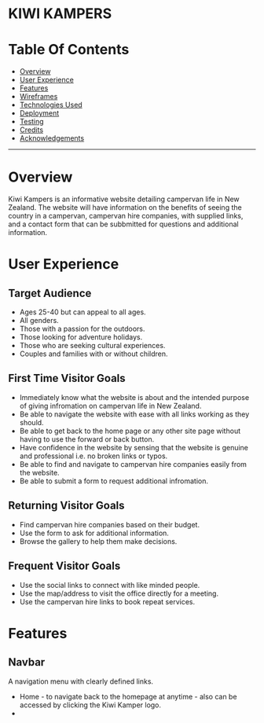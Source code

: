 # KIWI KAMPERS

# Table Of Contents

* [Overview](#overview)
* [User Experience](#user-experience)
* [Features](#features)
* [Wireframes](#wireframes)
* [Technologies Used](#technologies-used)
* [Deployment](#deployment)
* [Testing](#testing)
* [Credits](#credits)
* [Acknowledgements](#credits)

---

# Overview

Kiwi Kampers is an informative website detailing campervan life in New Zealand. The website will have information on the benefits of seeing the country in a campervan, campervan hire companies, with supplied links, and a contact form that can be subbmitted for questions and additional information.

# User Experience

## Target Audience

- Ages 25-40 but can appeal to all ages.
- All genders.
- Those with a passion for the outdoors.
- Those looking for adventure holidays.
- Those who are seeking cultural experiences.
- Couples and families with or without children.

## First Time Visitor Goals

- Immediately know what the website is about and the intended purpose of giving infromation on campervan life in New Zealand.
- Be able to navigate the website with ease with all links working as they should.
- Be able to get back to the home page or any other site page without having to use the forward or back button.
- Have confidence in the website by sensing that the website is genuine and professional i.e. no broken links or typos.
- Be able to find and navigate to campervan hire companies easily from the website.
- Be able to submit a form to request additional infromation.

## Returning Visitor Goals

- Find campervan hire companies based on their budget.
- Use the form to ask for additional information. 
- Browse the gallery to help them make decisions.

## Frequent Visitor Goals

- Use the social links to connect with like minded people.
- Use the map/address to visit the office directly for a meeting.
- Use the campervan hire links to book repeat services.

# Features

## Navbar

A navigation menu with clearly defined links.
- Home - to navigate back to the homepage at anytime - also can be accessed by clicking the Kiwi Kamper logo.
- 

